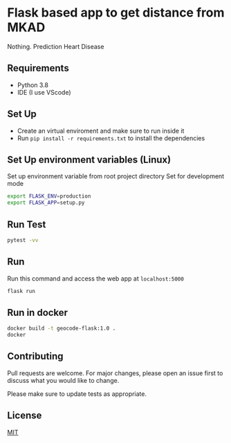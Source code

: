 # Flask based app to get distance from MKAD

Nothing.
Prediction Heart Disease

## Requirements

- Python 3.8
- IDE (I use VScode)

## Set Up

- Create an virtual enviroment and make sure to run inside it
- Run `pip install -r requirements.txt` to install the dependencies

## Set Up environment variables (Linux)

Set up environment variable from root project directory
Set for development mode

```bash
export FLASK_ENV=production
export FLASK_APP=setup.py
```

## Run Test
```bash
pytest -vv
```

## Run

Run this command and access the web app at `localhost:5000`

```bash
flask run
```

## Run in docker
```bash
docker build -t geocode-flask:1.0 .
docker 
```

## Contributing

Pull requests are welcome. For major changes, please open an issue first to discuss what you would like to change.

Please make sure to update tests as appropriate.

## License

[MIT](https://choosealicense.com/licenses/mit/)